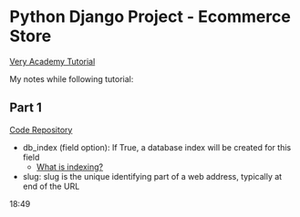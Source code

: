 # Python Django Project - Ecommerce Store
[Very Academy Tutorial](https://www.youtube.com/watch?v=UqSJCVePEWU&ab_channel=VeryAcademy)


My notes while following tutorial:
## Part 1
[Code Repository](https://github.com/veryacademy/YT_Django_Project_Ecommerce_v1_Part1)
* db_index (field option): If True, a database index will be created for this field
    * [What is indexing?](https://dataschool.com/sql-optimization/how-indexing-works/)
* slug: slug is the unique identifying part of a web address, typically at end of the URL

18:49